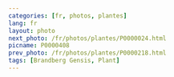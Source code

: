 ```yaml
---
categories: [fr, photos, plantes]
lang: fr
layout: photo
next_photo: /fr/photos/plantes/P0000024.html
picname: P0000408
prev_photo: /fr/photos/plantes/P0000218.html
tags: [Brandberg Gensis, Plant]
---
```

